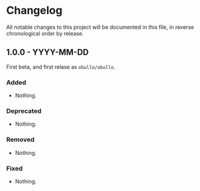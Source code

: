 
# Changelog

All notable changes to this project will be documented in this file, in reverse chronological order by release.

## 1.0.0 - YYYY-MM-DD

First beta, and first relase as `obullo/obullo`.

### Added

- Nothing.

### Deprecated

- Nothing.

### Removed

- Nothing.

### Fixed

- Nothing.